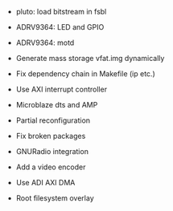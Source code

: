 * pluto: load bitstream in fsbl
* ADRV9364: LED and GPIO
* ADRV9364: motd
* Generate mass storage vfat.img dynamically
* Fix dependency chain in Makefile (ip etc.)
* Use AXI interrupt controller
* Microblaze dts and AMP
* Partial reconfiguration
* Fix broken packages

* GNURadio integration
* Add a video encoder
* Use ADI AXI DMA

* Root filesystem overlay
